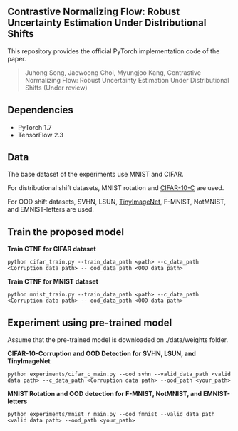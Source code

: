 
## Contrastive Normalizing Flow: Robust Uncertainty Estimation Under Distributional Shifts
This repository provides the official PyTorch implementation code of the paper.

> Juhong Song, Jaewoong Choi, Myungjoo Kang, Contrastive Normalizing Flow: Robust Uncertainty Estimation Under Distributional Shifts (Under review)

## Dependencies

* PyTorch 1.7
* TensorFlow 2.3

## Data

The base dataset of the experiments use MNIST and CIFAR.

For distributional shift datasets, MNIST rotation and [CIFAR-10-C](https://zenodo.org/record/2535967) are used.

For OOD shift datasets, SVHN, LSUN, [TinyImageNet](https://www.kaggle.com/c/tiny-imagenet/data), F-MNIST, NotMNIST, and EMNIST-letters are used.

## Train the proposed model

**Train CTNF for CIFAR dataset**

	python cifar_train.py --train_data_path <path> --c_data_path <Corruption data path> -- ood_data_path <OOD data path>

**Train CTNF for MNIST dataset**

	python mnist_train.py --train_data_path <path> --c_data_path <Corruption data path> -- ood_data_path <OOD data path>

## Experiment using pre-trained model

Assume that the pre-trained model is downloaded on ./data/weights folder.

**CIFAR-10-Corruption and OOD Detection for SVHN, LSUN, and TinyImageNet**

	python experiments/cifar_c_main.py --ood svhn --valid_data_path <valid data path> --c_data_path <Corruption data path> --ood_path <your_path>

**MNIST Rotation and OOD detection for F-MNIST, NotMNIST, and EMNIST-letters**

	python experiments/mnist_r_main.py --ood fmnist --valid_data_path <valid data path> --ood_path <your_path>


